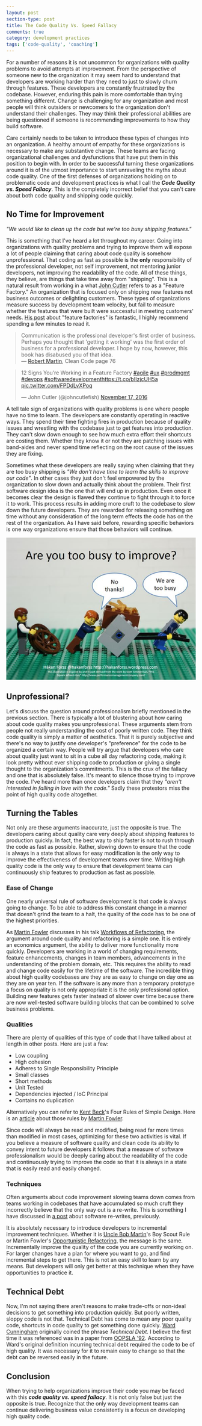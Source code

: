 ```yaml
---
layout: post
section-type: post
title: The Code Quality Vs. Speed Fallacy
comments: true
category: development practices
tags: ['code-quality', 'coaching']
---
```


For a number of reasons it is not uncommon for organizations with quality problems to avoid attempts at improvement. From the perspective of someone new to the organization it may seem hard to understand that developers are working harder than they need to just to slowly churn through features. These developers are constantly frustrated by the codebase. However, enduring this pain is more comfortable than trying something different. Change is challenging for any organization and most people will think outsiders or newcomers to the organization don't understand their challenges. They may think their professional abilities are being questioned if someone is recommending improvements to how they build software.  

Care certainly needs to be taken to introduce these types of changes into an organization. A healthy amount of empathy for these organizations is necessary to make any substantive change. These teams are facing organizational challenges and dysfunctions that have put them in this position to begin with. In order to be successful turning these organizations around it is of the utmost importance to start unraveling the myths about code quality. One of the first defenses of organizations holding on to problematic code and development practices is what I call the __*Code Quality vs. Speed Fallacy*__. This is the completely incorrect belief that you can't care about both code quality and shipping code quickly.

## No Time for Improvement

*"We would like to clean up the code but we're too busy shipping features."*

This is something that I've heard a lot throughout my career. Going into organizations with quality problems and trying to improve them will expose a lot of people claiming that caring about code quality is somehow unprofessional. That coding as fast as possible is the **only** responsibility of the professional developer, not self improvement, not mentoring junior developers, not improving the readability of the code. All of these things, they believe, are things that take time away from "shipping". This is a natural result from working in a what [John Cutler](https://twitter.com/johncutlefish) refers to as a "Feature Factory." An organization that is focused only on shipping new features not business outcomes or delighting customers. These types of organizations measure success by development team velocity, but fail to measure whether the features that were built were successful in meeting customers' needs. [His post](https://hackernoon.com/12-signs-youre-working-in-a-feature-factory-44a5b938d6a2#.a7vcwg9ln) about "feature factories" is fantastic, I  highly recommend spending a few minutes to read it.

> Communication is the professional developer's first order of business. Perhaps you thought that 'getting it working' was the first order of business for a professional developer. I hope by now, however, this book has disabused you of that idea. <br />
> &mdash; [Robert Martin](https://twitter.com/unclebobmartin/following "Uncle Bob's Twitter "), Clean Code page 76


<blockquote class="twitter-tweet" data-lang="en"><p lang="en" dir="ltr">12 Signs You’re Working in a Feature Factory <a href="https://twitter.com/hashtag/agile?src=hash">#agile</a> <a href="https://twitter.com/hashtag/ux?src=hash">#ux</a> <a href="https://twitter.com/hashtag/prodmgmt?src=hash">#prodmgmt</a> <a href="https://twitter.com/hashtag/devops?src=hash">#devops</a> <a href="https://twitter.com/hashtag/softwaredevelopment?src=hash">#softwaredevelopment</a><a href="https://t.co/bIIzjcUH5a">https://t.co/bIIzjcUH5a</a> <a href="https://t.co/FPDdLvXPoq">pic.twitter.com/FPDdLvXPoq</a></p>&mdash; John Cutler (@johncutlefish) <a href="https://twitter.com/johncutlefish/status/799115503138586624">November 17, 2016</a></blockquote>
<script async src="//platform.twitter.com/widgets.js" charset="utf-8"></script>

A tell tale sign of organizations with quality problems is one where people have no time to learn. The developers are constantly operating in reactive ways. They spend their time fighting fires in production because of quality issues and wrestling with the codebase just to get features into production. They can't slow down enough to see how much extra effort their shortcuts are costing them. Whether they know it or not they are patching issues with band-aides and never spend time reflecting on the root cause of the issues they are fixing.

Sometimes what these developers are really saying when claiming that they are too busy shipping is *"We don't have time to learn the skills to improve our code"*. In other cases they just don't feel empowered by the organization to slow down and actually think about the problem. Their first software design idea is the one that will end up in production. Even once it becomes clear the design is flawed they continue to fight through it to force it to work. This process results in adding more cruft to the codebase to slow down the future developers. They are rewarded for releasing something on time without any consideration of the long term effects the code has on the rest of the organization. As I have said before, rewarding specific behaviors is one way organizations ensure that those behaviors will continue.

<img src="/img/lego.jpg" class="img-responsive" />

## Unprofessional?

Let's discuss the question around professionalism briefly mentioned in the previous section. There is typically a lot of blustering about how caring about code quality makes you unprofessional. These arguments stem from people not really understanding the cost of poorly written code. They think code quality is simply a matter of aesthetics. That it is purely subjective and there's no way to justify one developer's "preference" for the code to be organized a certain way. People will try argue that developers who care about quality just want to sit in a cube all day refactoring code, making it look pretty without ever shipping code to production or giving a single thought to the organization's commitments. This is the crux of the fallacy and one that is absolutely false. It's meant to silence those trying to improve the code. I've heard more than once developers claim that they *"aren't interested in falling in love with the code."* Sadly these protestors miss the point of high quality code altogether.

## Turning the Tables

Not only are these arguments inaccurate, just the opposite is true. The developers caring about quality care very deeply about shipping features to production quickly. In fact, the best way to ship faster is not to rush through the code as fast as possible. Rather, slowing down to ensure that the code is always in a state that allows for easy modification is the only way to improve the effectiveness of development teams over time. Writing high quality code is the only way to ensure that development teams can continuously ship features to production as fast as possible.

### Ease of Change

One nearly universal rule of software development is that code is always going to change. To be able to address this constant change in a manner that doesn't grind the team to a halt, the quality of the code has to be one of the highest priorities.

As [Martin Fowler](http://martinfowler.com/) discusses in his talk [Workflows of Refactoring](https://www.youtube.com/watch?v=vqEg37e4Mkw&feature=youtu.be), the argument around code quality and refactoring is a simple one. It is entirely an economics argument, the ability to deliver more functionality more quickly. Developers are working in a world of changing requirements, feature enhancements, changes in team members, advancements in the understanding of the problem domain, etc. This requires the ability to read and change code easily for the lifetime of the software. The incredible thing about high quality codebases are they are as easy to change on day one as they are on year ten. If the software is any more than a temporary prototype a focus on quality is not only appropriate it is the only professional option. Building new features gets faster instead of slower over time because there are now well-tested software building blocks that can be combined to solve business problems.

### Qualities

There are plenty of qualities of this type of code that I have talked about at length in other posts. Here are just a few:

* Low coupling
* High cohesion
* Adheres to Single Responsibility Principle
* Small classes
* Short methods
* Unit Tested
* Dependencies injected / IoC Principal
* Contains no duplication

Alternatively you can refer to [Kent Beck](https://twitter.com/KentBeck)'s Four Rules of Simple Design. Here is an [article](http://martinfowler.com/bliki/BeckDesignRules.html) about those rules by [Martin Fowler](http://martinfowler.com).

Since code will always be read and modified, being read far more times than modified in most cases, optimizing for these two activities is vital. If you believe a measure of software quality and clean code its ability to convey intent to future developers it follows that a measure of software professionalism would be deeply caring about the readability of the code and continuously trying to improve the code so that it is always in a state that is easily read and easily changed.

### Techniques

Often arguments about code improvement slowing teams down comes from teams working in codebases that have accumulated so much cruft they incorrectly believe that the only way out is a re-write. This is something I have discussed in [a post](/2015/11/27/the-vicious-circle-of-rewriting-software.html) about software re-writes, previously.

It is absolutely necessary to introduce developers to incremental improvement techniques. Whether it is [Uncle Bob Martin](https://twitter.com/unclebobmartin)'s Boy Scout Rule or Martin Fowler's [Opportunistic Refactoring](http://martinfowler.com/bliki/OpportunisticRefactoring.html), the message is the same. Incrementally improve the quality of the code you are currently working on. For larger changes have a plan for where you want to go, and find incremental steps to get there. This is not an easy skill to learn by any means. But developers will only get better at this technique when they have opportunities to practice it.

## Technical Debt

Now, I'm not saying there aren't reasons to make trade-offs or non-ideal decisions to get something into production quickly. But poorly written, sloppy code is not that. Technical Debt has come to mean any poor quality code, shortcuts in code quality to get something done quickly. [Ward Cunningham](https://twitter.com/WardCunningham) originally coined the phrase *Technical Debt*. I believe the first time it was referenced was in a paper from [OOPSLA '92](http://www.oopsla.org/oopsla-history/). According to Ward's original definition incurring technical debt required the code to be of high quality. It was necessary for it to remain easy to change so that the debt can be reversed easily in the future.

## Conclusion

When trying to help organizations improve their code you may be faced with this __*code quality vs. speed fallacy*__. It is not only false but just the opposite is true. Recognize that the only way development teams can continue delivering business value consistently is a focus on developing high quality code.
